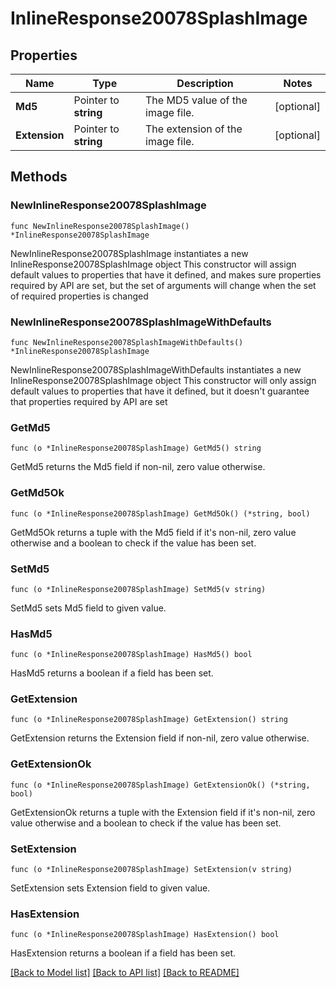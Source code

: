 # InlineResponse20078SplashImage

## Properties

Name | Type | Description | Notes
------------ | ------------- | ------------- | -------------
**Md5** | Pointer to **string** | The MD5 value of the image file. | [optional] 
**Extension** | Pointer to **string** | The extension of the image file. | [optional] 

## Methods

### NewInlineResponse20078SplashImage

`func NewInlineResponse20078SplashImage() *InlineResponse20078SplashImage`

NewInlineResponse20078SplashImage instantiates a new InlineResponse20078SplashImage object
This constructor will assign default values to properties that have it defined,
and makes sure properties required by API are set, but the set of arguments
will change when the set of required properties is changed

### NewInlineResponse20078SplashImageWithDefaults

`func NewInlineResponse20078SplashImageWithDefaults() *InlineResponse20078SplashImage`

NewInlineResponse20078SplashImageWithDefaults instantiates a new InlineResponse20078SplashImage object
This constructor will only assign default values to properties that have it defined,
but it doesn't guarantee that properties required by API are set

### GetMd5

`func (o *InlineResponse20078SplashImage) GetMd5() string`

GetMd5 returns the Md5 field if non-nil, zero value otherwise.

### GetMd5Ok

`func (o *InlineResponse20078SplashImage) GetMd5Ok() (*string, bool)`

GetMd5Ok returns a tuple with the Md5 field if it's non-nil, zero value otherwise
and a boolean to check if the value has been set.

### SetMd5

`func (o *InlineResponse20078SplashImage) SetMd5(v string)`

SetMd5 sets Md5 field to given value.

### HasMd5

`func (o *InlineResponse20078SplashImage) HasMd5() bool`

HasMd5 returns a boolean if a field has been set.

### GetExtension

`func (o *InlineResponse20078SplashImage) GetExtension() string`

GetExtension returns the Extension field if non-nil, zero value otherwise.

### GetExtensionOk

`func (o *InlineResponse20078SplashImage) GetExtensionOk() (*string, bool)`

GetExtensionOk returns a tuple with the Extension field if it's non-nil, zero value otherwise
and a boolean to check if the value has been set.

### SetExtension

`func (o *InlineResponse20078SplashImage) SetExtension(v string)`

SetExtension sets Extension field to given value.

### HasExtension

`func (o *InlineResponse20078SplashImage) HasExtension() bool`

HasExtension returns a boolean if a field has been set.


[[Back to Model list]](../README.md#documentation-for-models) [[Back to API list]](../README.md#documentation-for-api-endpoints) [[Back to README]](../README.md)



